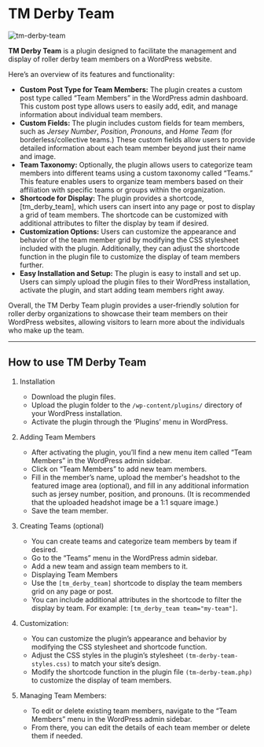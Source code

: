 # TM Derby Team

![tm-derby-team](https://github.com/heliogoodbye/TM-Derby-Team/assets/105381685/35ceb310-508e-4f64-97d7-b5fc3865d085)

**TM Derby Team** is a plugin designed to facilitate the management and display of roller derby team members on a WordPress website. 

Here’s an overview of its features and functionality:

- **Custom Post Type for Team Members:** The plugin creates a custom post type called “Team Members” in the WordPress admin dashboard. This custom post type allows users to easily add, edit, and manage information about individual team members.
- **Custom Fields:** The plugin includes custom fields for team members, such as *Jersey Number*, *Position*, *Pronouns*, and *Home Team* (for borderless/collective teams.) These custom fields allow users to provide detailed information about each team member beyond just their name and image.
- **Team Taxonomy:** Optionally, the plugin allows users to categorize team members into different teams using a custom taxonomy called “Teams.” This feature enables users to organize team members based on their affiliation with specific teams or groups within the organization.
- **Shortcode for Display:** The plugin provides a shortcode, [tm_derby_team], which users can insert into any page or post to display a grid of team members. The shortcode can be customized with additional attributes to filter the display by team if desired.
- **Customization Options:** Users can customize the appearance and behavior of the team member grid by modifying the CSS stylesheet included with the plugin. Additionally, they can adjust the shortcode function in the plugin file to customize the display of team members further.
- **Easy Installation and Setup:** The plugin is easy to install and set up. Users can simply upload the plugin files to their WordPress installation, activate the plugin, and start adding team members right away.

Overall, the TM Derby Team plugin provides a user-friendly solution for roller derby organizations to showcase their team members on their WordPress websites, allowing visitors to learn more about the individuals who make up the team.

---
## How to use TM Derby Team

1. Installation
    - Download the plugin files.
    - Upload the plugin folder to the `/wp-content/plugins/` directory of your WordPress installation.
    - Activate the plugin through the ‘Plugins’ menu in WordPress.
      
2. Adding Team Members
    - After activating the plugin, you’ll find a new menu item called “Team Members” in the WordPress admin sidebar.
    - Click on “Team Members” to add new team members.
    - Fill in the member’s name, upload the member's headshot to the featured image area (optional), and fill in any additional information such as jersey number, position, and pronouns. (It is recommended that the uploaded headshot image be a 1:1 square image.)
    - Save the team member.
3. Creating Teams (optional)
    - You can create teams and categorize team members by team if desired.
    - Go to the “Teams” menu in the WordPress admin sidebar.
    - Add a new team and assign team members to it.
    - Displaying Team Members
    - Use the `[tm_derby_team]` shortcode to display the team members grid on any page or post.
    - You can include additional attributes in the shortcode to filter the display by team. For example: `[tm_derby_team team="my-team"]`.
4. Customization:
    - You can customize the plugin’s appearance and behavior by modifying the CSS stylesheet and shortcode function.
    - Adjust the CSS styles in the plugin’s stylesheet `(tm-derby-team-styles.css)` to match your site’s design.
    - Modify the shortcode function in the plugin file `(tm-derby-team.php)` to customize the display of team members.
5. Managing Team Members:
    - To edit or delete existing team members, navigate to the “Team Members” menu in the WordPress admin sidebar.
    - From there, you can edit the details of each team member or delete them if needed.
